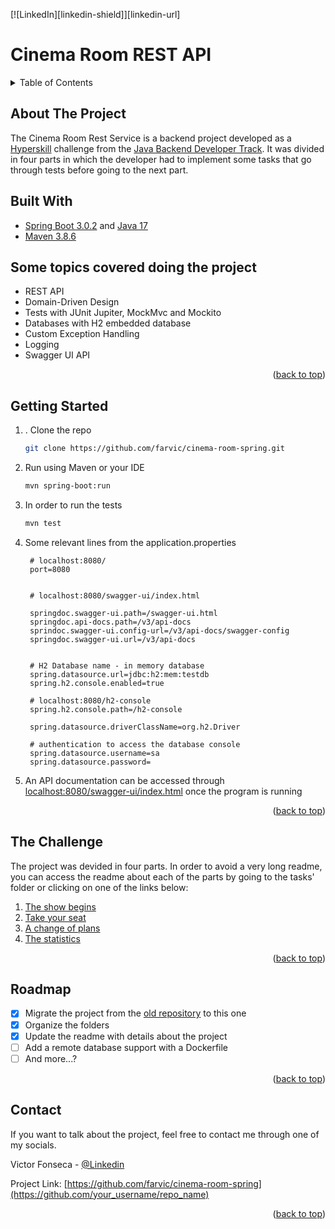 <!-- Improved compatibility of back to top link: See: https://github.com/othneildrew/Best-README-Template/pull/73 -->
<a name="readme-top"></a>
<!--
*** Thanks for checking out the Best-README-Template. If you have a suggestion
*** that would make this better, please fork the repo and create a pull request
*** or simply open an issue with the tag "enhancement".
*** Don't forget to give the project a star!
*** Thanks again! Now go create something AMAZING! :D
-->

<!-- PROJECT SHIELDS -->
<!--
*** I'm using markdown "reference style" links for readability.
*** Reference links are enclosed in brackets [ ] instead of parentheses ( ).
*** See the bottom of this document for the declaration of the reference variables
*** for contributors-url, forks-url, etc. This is an optional, concise syntax you may use.
*** https://www.markdownguide.org/basic-syntax/#reference-style-links
-->
<!-- [![Contributors][contributors-shield]][contributors-url] -->
<!-- [![Forks][forks-shield]][forks-url] -->
<!-- [![Stargazers][stars-shield]][stars-url] -->
<!-- [![Issues][issues-shield]][issues-url] -->
<!-- [![MIT License][license-shield]][license-url] -->
[![LinkedIn][linkedin-shield]][linkedin-url]

<!-- PROJECT LOGO -->
<!-- <br />
<div align="center">
  <a href="https://github.com/othneildrew/Best-README-Template">

  </a>

  <h3 align="center">Best-README-Template</h3>

  <p align="center">
    An awesome README template to jumpstart your projects!
    <br />
    <a href="https://github.com/othneildrew/Best-README-Template"><strong>Explore the docs »</strong></a>
    <br />
    <br />
    <a href="https://github.com/othneildrew/Best-README-Template">View Demo</a>
    ·
    <a href="https://github.com/othneildrew/Best-README-Template/issues">Report Bug</a>
    ·
    <a href="https://github.com/othneildrew/Best-README-Template/issues">Request Feature</a>
  </p>
</div> -->

# Cinema Room REST API

<!-- TABLE OF CONTENTS -->
<details>
  <summary>Table of Contents</summary>
  <ol>
    <li>
      <a href="#about-the-project">About The Project</a>
      <ul>
        <li><a href="#built-with">Built With</a></li>
      </ul>
    </li>
    <li>
      <a href="#getting-started">Getting Started</a>
      <ul>
        <li><a href="#prerequisites">Prerequisites</a></li>
        <li><a href="#installation">Installation</a></li>
      </ul>
    </li>
    <li><a href="#usage">Usage</a></li>
    <li><a href="#roadmap">Roadmap</a></li>
    <li><a href="#contributing">Contributing</a></li>
    <li><a href="#license">License</a></li>
    <li><a href="#contact">Contact</a></li>
    <li><a href="#acknowledgments">Acknowledgments</a></li>
  </ol>
</details>

<!-- ABOUT THE PROJECT -->
## About The Project

The Cinema Room Rest Service is a backend project developed as a [Hyperskill](https://hyperskill.org/projects/189) challenge from the [Java Backend Developer Track](https://hyperskill.org/tracks/12). It was divided in four parts in which the developer had to implement some tasks that go through tests before going to the next part.

## Built With

* [Spring Boot 3.0.2](https://start.spring.io) and [Java 17](https://www.java.com/download/)
* [Maven 3.8.6](https://maven.apache.org/download.cgi)

## Some topics covered doing the project

* REST API
* Domain-Driven Design
* Tests with JUnit Jupiter, MockMvc and Mockito
* Databases with H2 embedded database
* Custom Exception Handling
* Logging
* Swagger UI API

<p align="right">(<a href="#readme-top">back to top</a>)</p>

<!-- GETTING STARTED -->

## Getting Started

1. . Clone the repo

   ```sh
   git clone https://github.com/farvic/cinema-room-spring.git
   ```

2. Run using Maven or your IDE

   ```bash
   mvn spring-boot:run
   ```

3. In order to run the tests

   ```bash
   mvn test
   ```

4. Some relevant lines from the application.properties

   ```properties
    # localhost:8080/
    port=8080


    # localhost:8080/swagger-ui/index.html

    springdoc.swagger-ui.path=/swagger-ui.html
    springdoc.api-docs.path=/v3/api-docs
    sprindoc.swagger-ui.config-url=/v3/api-docs/swagger-config
    springdoc.swagger-ui.url=/v3/api-docs


    # H2 Database name - in memory database
    spring.datasource.url=jdbc:h2:mem:testdb
    spring.h2.console.enabled=true

    # localhost:8080/h2-console
    spring.h2.console.path=/h2-console

    spring.datasource.driverClassName=org.h2.Driver

    # authentication to access the database console
    spring.datasource.username=sa
    spring.datasource.password=
   ```

5. An API documentation can be accessed through [localhost:8080/swagger-ui/index.html](http://localhost:8080/swagger-ui/index.html) once the program is running

<p align="right">(<a href="#readme-top">back to top</a>)</p>

<!-- USAGE EXAMPLES -->
## The Challenge

The project was devided in four parts. In order to avoid a very long readme, you can access the readme about each of the parts by going to the tasks' folder or clicking on one of the links below:

1. [The show begins](tasks/Part%201%20-%20The%20show%20begins/task.md)
2. [Take your seat](tasks/Part%202%20-%20Take%20your%20seat/task.md)
3. [A change of plans](tasks/Part%203%20-%20A%20change%20of%20plans/task.md)
4. [The statistics](tasks/Part%204%20-%20The%20statistics/task.md)

<p align="right">(<a href="#readme-top">back to top</a>)</p>

<!-- ROADMAP -->
## Roadmap

* [x] Migrate the project from the [old repository](https://github.com/farvic/java-projects) to this one
* [x] Organize the folders
* [x] Update the readme with details about the project
* [ ] Add a remote database support with a Dockerfile
* [ ] And more...?

<p align="right">(<a href="#readme-top">back to top</a>)</p>

<!-- CONTRIBUTING -->
<!-- ## Contributing

Contributions are what make the open source community such an amazing place to learn, inspire, and create. Any contributions you make are **greatly appreciated**.

If you have a suggestion that would make this better, please fork the repo and create a pull request. You can also simply open an issue with the tag "enhancement".
Don't forget to give the project a star! Thanks again!

1. Fork the Project
2. Create your Feature Branch (`git checkout -b feature/AmazingFeature`)
3. Commit your Changes (`git commit -m 'Add some AmazingFeature'`)
4. Push to the Branch (`git push origin feature/AmazingFeature`)
5. Open a Pull Request

<p align="right">(<a href="#readme-top">back to top</a>)</p> -->

<!-- CONTACT -->
## Contact

If you want to talk about the project, feel free to contact me through one of my socials.

Victor Fonseca - [@Linkedin](https://www.linkedin.com/in/victorfa)

Project Link: [https://github.com/farvic/cinema-room-spring](https://github.com/your_username/repo_name)

<p align="right">(<a href="#readme-top">back to top</a>)</p>
